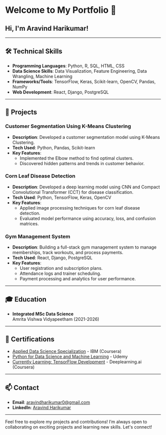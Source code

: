# Welcome to My Portfolio 👋


## Hi, I'm Aravind Harikumar!


---

## 🛠️ Technical Skills

- **Programming Languages**: Python, R, SQL, HTML, CSS
- **Data Science Skills**: Data Visualization, Feature Engineering, Data Wrangling, Machine Learning
- **Frameworks/Tools**: TensorFlow, Keras, Scikit-learn, OpenCV, Pandas, NumPy
- **Web Development**: React, Django, PostgreSQL

---

## 🚀 Projects

### Customer Segmentation Using K-Means Clustering
- **Description**: Developed a customer segmentation model using K-Means Clustering.
- **Tech Used**: Python, Pandas, Scikit-learn
- **Key Features**:
  - Implemented the Elbow method to find optimal clusters.
  - Discovered hidden patterns and trends in customer behavior.
  
### Corn Leaf Disease Detection
- **Description**: Developed a deep learning model using CNN and Compact Convolutional Transformer (CCT) for disease classification.
- **Tech Used**: Python, TensorFlow, Keras, OpenCV
- **Key Features**:
  - Applied image processing techniques for corn leaf disease detection.
  - Evaluated model performance using accuracy, loss, and confusion matrices.

### Gym Management System
- **Description**: Building a full-stack gym management system to manage memberships, track workouts, and process payments.
- **Tech Used**: React, Django, PostgreSQL
- **Key Features**:
  - User registration and subscription plans.
  - Attendance logs and trainer scheduling.
  - Payment processing and analytics for user performance.

---

## 🎓 Education

- **Integrated MSc Data Science**  
  Amrita Vishwa Vidyapeetham (2021-2026)  


---

## 📜 Certifications

- [Applied Data Science Specialization](https://coursera.org) - IBM (Coursera)
- [Python for Data Science and Machine Learning](https://udemy.com) - Udemy
- [Currently Learning: TensorFlow Development](https://coursera.org) - Deeplearning.ai (Coursera)

---

## 📫 Contact

- **Email**: [aravindharikumar0@gmail.com](mailto:aravindharikumar0@gmail.com)
- **LinkedIn**: [Aravind Harikumar](https://www.linkedin.com/in/aravind-harikumar)

---

Feel free to explore my projects and contributions! I’m always open to collaborating on exciting projects and learning new skills. Let's connect!
